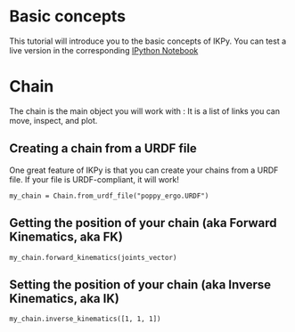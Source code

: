 # Basic concepts #

This tutorial will introduce you to the basic concepts of IKPy.
You can test a live version in the corresponding [IPython Notebook](https://github.com/Phylliade/ikpy/blob/master/notebooks/Quickstart.ipynb)


# Chain

The chain is the main object you will work with : It is a list of links you can move, inspect, and plot.

## Creating a chain from a URDF file
One great feature of IKPy is that you can create your chains from a URDF file. If your file is URDF-compliant, it will work!
```
my_chain = Chain.from_urdf_file("poppy_ergo.URDF")
```

## Getting the position of your chain (aka Forward Kinematics, aka FK)
```
my_chain.forward_kinematics(joints_vector)
```

## Setting the position of your chain (aka Inverse Kinematics, aka IK)
```
my_chain.inverse_kinematics([1, 1, 1])
```
